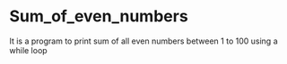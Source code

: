 # Sum_of_even_numbers
It is a program to print sum of all even numbers between 1 to 100 using a while loop

